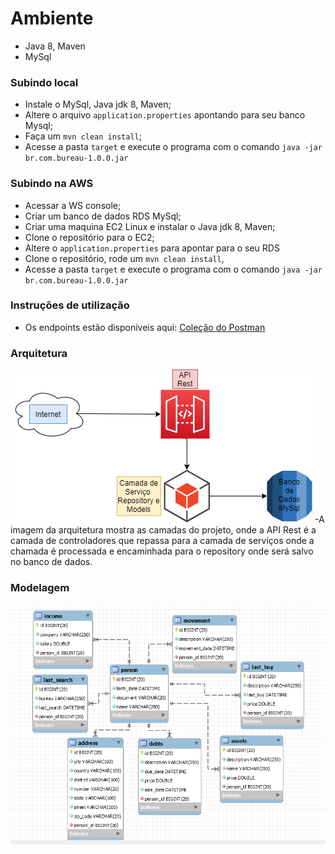 # Ambiente
- Java 8, Maven
- MySql
### Subindo local
- Instale o MySql, Java jdk 8, Maven;
- Altere o arquivo `application.properties` apontando para seu banco Mysql;
- Faça um `mvn clean install`;
-  Acesse a pasta `target` e execute o programa com o comando `java -jar br.com.bureau-1.0.0.jar`
### Subindo na AWS
- Acessar a WS console;
- Criar um banco de dados RDS MySql;
- Criar uma maquina EC2 Linux e instalar o Java jdk 8, Maven;
- Clone o repositório para o EC2;
- Altere o `application.properties` para apontar para o seu RDS
- Clone o repositório, rode um `mvn clean install`,
- Acesse a pasta `target` e execute o programa com o comando `java -jar br.com.bureau-1.0.0.jar`
### Instruções de utilização
 - Os endpoints estão disponíveis aqui: [Coleção do Postman](https://raw.githubusercontent.com/Jessicammelo/bureau/master/bureau.postman_collection.json)

### Arquitetura
![enter image description here](https://github.com/Jessicammelo/bureau/blob/master/Arquitetura.png?raw=true)
-A imagem da arquitetura mostra as camadas do projeto, onde a API Rest é a camada de controladores que repassa para a camada de serviços onde a chamada é processada e encaminhada para o repository onde será salvo no banco de dados.

### Modelagem
![enter image description here](https://github.com/Jessicammelo/bureau/blob/master/Modelagem.png?raw=true)
